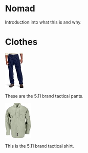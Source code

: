 # Nomad

Introduction into what this is and why.

# Clothes

[![5.11 pants][511_pants]](https://www.amazon.com/5-11-74273-Mens-TacLite-38W-36L/dp/B001V2Z9F2/ref=pd_rhf_gw_p_img_12?ie=UTF8&psc=1&refRID=4Z2QXCKRS617V3NMBHJK)

These are the 5.11 brand tactical pants.

[![511_tactical_shirt][511_tactical_shirt]](https://www.amazon.com/5-11-50159-CAMS-Rolling-Duffle/dp/B01G2E6E3Y/ref=pd_sim_200_2?ie=UTF8&refRID=N40D30W311PD2T4EA7KX)

This is the 5.11 brand tactical shirt.

[511_pants]: https://github.com/krogebry/devops/raw/master/images/mobile_nomad/511_pants.jpg
[511_tactical_shirt]: https://github.com/krogebry/devops/raw/master/images/mobile_nomad/511_tactical_shirt.jpg
